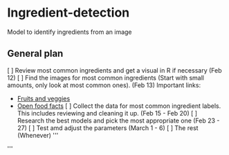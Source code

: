 # Ingredient-detection
Model to identify ingredients from an image


## General plan

[ ] Review most common ingredients and get a visual in R if necessary (Feb 12)
[ ] Find the images for most common ingredients (Start with small amounts, only look at most common ones). (Feb 13)
Important links:
* [Fruits and veggies](https://www.kaggle.com/kritikseth/fruit-and-vegetable-image-recognition)
* [Open food facts](https://world.openfoodfacts.org/cgi/search.pl?search_terms=ketchup&search_simple=1&action=process)
[ ] Collect the data for most common ingredient labels. This includes reviewing and cleaning it up. (Feb 15 - Feb 20)
[ ] Research the best models and pick the most appropriate one (Feb 23 - 27)
[ ] Test amd adjust the parameters (March 1 - 6)
[ ] The rest (Whenever)
'''

'''